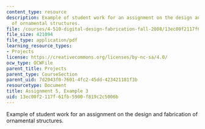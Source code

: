```yaml
---
content_type: resource
description: Example of student work for an assignment on the design and fabrication
  of ornamental structures.
file: /courses/4-510-digital-design-fabrication-fall-2008/13ec00f2117f61fb5900f819c2c5006b_assn5_example3.pdf
file_size: 421094
file_type: application/pdf
learning_resource_types:
- Projects
license: https://creativecommons.org/licenses/by-nc-sa/4.0/
ocw_type: OCWFile
parent_title: Projects
parent_type: CourseSection
parent_uid: 7d2043f0-7601-4fc2-45dd-423421181f3b
resourcetype: Document
title: Assignment 5, Example 3
uid: 13ec00f2-117f-61fb-5900-f819c2c5006b
---
```

Example of student work for an assignment on the design and fabrication of ornamental structures.